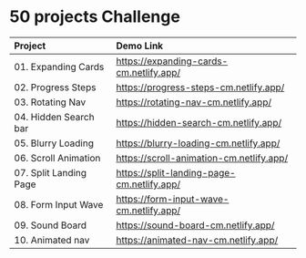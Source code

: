 # 50 projects Challenge

| Project | Demo Link  |
| :----------------------------- | :-------------------------------- | 
| 01. Expanding Cards | https://expanding-cards-cm.netlify.app/ |
| 02. Progress Steps | https://progress-steps-cm.netlify.app/   | 
| 03. Rotating Nav | https://rotating-nav-cm.netlify.app/   | 
| 04. Hidden Search bar | https://hidden-search-cm.netlify.app/   | 
| 05. Blurry Loading |https://blurry-loading-cm.netlify.app/   | 
| 06. Scroll Animation | https://scroll-animation-cm.netlify.app/   | 
| 07. Split Landing Page | https://split-landing-page-cm.netlify.app/   |
| 08. Form Input Wave | https://form-input-wave-cm.netlify.app/ |
| 09. Sound Board | https://sound-board-cm.netlify.app/ |
| 10. Animated nav | https://animated-nav-cm.netlify.app/ |
